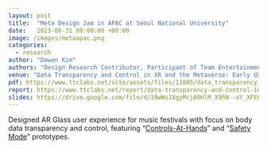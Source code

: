 ```yaml
---
layout: post
title:  "Meta Design Jam in APAC at Seoul National University"
date:   2023-06-31 00:00:00 +00:00
image: /images/metaapac.png
categories:
  - research
author: "Dawon Kim"
authors: "Design Research Contributor, Participant of Team Entertainment"
venue: "Data Transparency and Control in XR and the Metaverse: Early UX explorations with people in APAC (pp. 46-47, 75-76)"
pdf: https://www.ttclabs.net/site/assets/files/11085/data_transparency_and_control_in_xr_and_the_metaverse_report.pdf 
report: https://www.ttclabs.net/report/data-transparency-and-control-in-the-metaverse
slides: https://drive.google.com/file/d/10wWs1XgyMcjA0HlM_X9hN--oY_XFE6pq/view?usp=drive_link
---
```

Designed AR Glass user experience for music festivals with focus on body data transparency and control, featuring “[Controls-At-Hands](https://www.ttclabs.net/design/adjusting-the-level-of-data-being-shared)” and “[Safety Mode](https://www.ttclabs.net/design/using-body-based-data-to-support-peoples-wellbeing)” prototypes.
